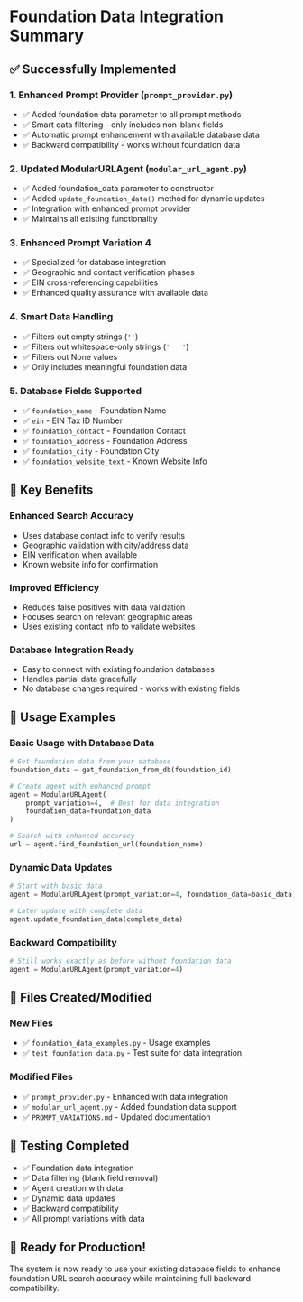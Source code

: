 # Foundation Data Integration Summary

## ✅ Successfully Implemented

### 1. Enhanced Prompt Provider (`prompt_provider.py`)
- ✅ Added foundation data parameter to all prompt methods
- ✅ Smart data filtering - only includes non-blank fields
- ✅ Automatic prompt enhancement with available database data
- ✅ Backward compatibility - works without foundation data

### 2. Updated ModularURLAgent (`modular_url_agent.py`)
- ✅ Added foundation_data parameter to constructor
- ✅ Added `update_foundation_data()` method for dynamic updates
- ✅ Integration with enhanced prompt provider
- ✅ Maintains all existing functionality

### 3. Enhanced Prompt Variation 4
- ✅ Specialized for database integration
- ✅ Geographic and contact verification phases
- ✅ EIN cross-referencing capabilities
- ✅ Enhanced quality assurance with available data

### 4. Smart Data Handling
- ✅ Filters out empty strings (`''`)
- ✅ Filters out whitespace-only strings (`'   '`)
- ✅ Filters out None values
- ✅ Only includes meaningful foundation data

### 5. Database Fields Supported
- ✅ `foundation_name` - Foundation Name
- ✅ `ein` - EIN Tax ID Number
- ✅ `foundation_contact` - Foundation Contact
- ✅ `foundation_address` - Foundation Address
- ✅ `foundation_city` - Foundation City
- ✅ `foundation_website_text` - Known Website Info

## 🎯 Key Benefits

### Enhanced Search Accuracy
- Uses database contact info to verify results
- Geographic validation with city/address data
- EIN verification when available
- Known website info for confirmation

### Improved Efficiency
- Reduces false positives with data validation
- Focuses search on relevant geographic areas
- Uses existing contact info to validate websites

### Database Integration Ready
- Easy to connect with existing foundation databases
- Handles partial data gracefully
- No database changes required - works with existing fields

## 🚀 Usage Examples

### Basic Usage with Database Data
```python
# Get foundation data from your database
foundation_data = get_foundation_from_db(foundation_id)

# Create agent with enhanced prompt
agent = ModularURLAgent(
    prompt_variation=4,  # Best for data integration
    foundation_data=foundation_data
)

# Search with enhanced accuracy
url = agent.find_foundation_url(foundation_name)
```

### Dynamic Data Updates
```python
# Start with basic data
agent = ModularURLAgent(prompt_variation=4, foundation_data=basic_data)

# Later update with complete data
agent.update_foundation_data(complete_data)
```

### Backward Compatibility
```python
# Still works exactly as before without foundation data
agent = ModularURLAgent(prompt_variation=4)
```

## 📁 Files Created/Modified

### New Files
- ✅ `foundation_data_examples.py` - Usage examples
- ✅ `test_foundation_data.py` - Test suite for data integration

### Modified Files
- ✅ `prompt_provider.py` - Enhanced with data integration
- ✅ `modular_url_agent.py` - Added foundation data support
- ✅ `PROMPT_VARIATIONS.md` - Updated documentation

## 🧪 Testing Completed
- ✅ Foundation data integration
- ✅ Data filtering (blank field removal)
- ✅ Agent creation with data
- ✅ Dynamic data updates
- ✅ Backward compatibility
- ✅ All prompt variations with data

## 🎉 Ready for Production!
The system is now ready to use your existing database fields to enhance foundation URL search accuracy while maintaining full backward compatibility.
